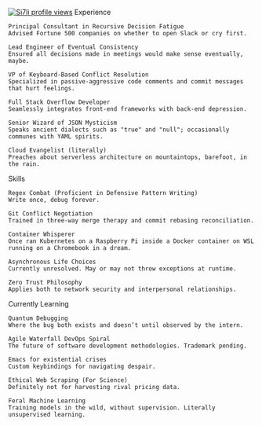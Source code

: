 [![Si7li profile views](https://u8views.com/api/v1/github/profiles/177553900/views/day-week-month-total-count.svg)](https://u8views.com/github/Si7li)
Experience

    Principal Consultant in Recursive Decision Fatigue
    Advised Fortune 500 companies on whether to open Slack or cry first.

    Lead Engineer of Eventual Consistency
    Ensured all decisions made in meetings would make sense eventually, maybe.

    VP of Keyboard-Based Conflict Resolution
    Specialized in passive-aggressive code comments and commit messages that hurt feelings.

    Full Stack Overflow Developer
    Seamlessly integrates front-end frameworks with back-end depression.

    Senior Wizard of JSON Mysticism
    Speaks ancient dialects such as "true" and "null"; occasionally communes with YAML spirits.

    Cloud Evangelist (literally)
    Preaches about serverless architecture on mountaintops, barefoot, in the rain.

Skills

    Regex Combat (Proficient in Defensive Pattern Writing)
    Write once, debug forever.

    Git Conflict Negotiation
    Trained in three-way merge therapy and commit rebasing reconciliation.

    Container Whisperer
    Once ran Kubernetes on a Raspberry Pi inside a Docker container on WSL running on a Chromebook in a dream.

    Asynchronous Life Choices
    Currently unresolved. May or may not throw exceptions at runtime.

    Zero Trust Philosophy
    Applies both to network security and interpersonal relationships.

Currently Learning

    Quantum Debugging
    Where the bug both exists and doesn’t until observed by the intern.

    Agile Waterfall DevOps Spiral
    The future of software development methodologies. Trademark pending.

    Emacs for existential crises
    Custom keybindings for navigating despair.

    Ethical Web Scraping (For Science)
    Definitely not for harvesting rival pricing data.

    Feral Machine Learning
    Training models in the wild, without supervision. Literally unsupervised learning.
